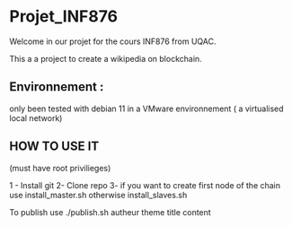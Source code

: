 # Projet_INF876

Welcome in our projet for the cours INF876 from UQAC.

This a a project to create a wikipedia on blockchain.

## Environnement : 

only been tested with debian 11 in a VMware environnement ( a virtualised local network)


## HOW TO USE IT 
(must have root privilieges) 

1 - Install git
2- Clone repo
3- if you want to create first node of the chain use install_master.sh otherwise install_slaves.sh

To publish use 
./publish.sh autheur theme title content

